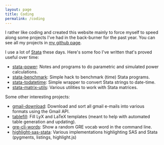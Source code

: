 ```yaml
---
layout: page
title: Coding
permalink: /coding
---
```


I rather like coding and created this website mainly to force myself to speed along some projects I've had in the back-burner for the past year. You can see all my projects in [my github page](https://github.com/mcaceresb).

I use a lot of [Stata](https://stata.com) these days. Here's some foo I've written that's proved useful over time:

- [stata-power](https://github.com/mcaceresb/stata-power): Notes and programs to do parametric and simulated power calculations.
- [stata-benchmark](https://github.com/mcaceresb/stata-benchmark): Simple hack to benchmark (time) Stata programs.
- [stata-todatetime](https://github.com/mcaceresb/stata-todatetime): Simple wrapper to convert Stata strings to date-time.
- [stata-matrix-utils](https://github.com/mcaceresb/stata-matrix-utils): Various utilities to work with Stata matrices.

Some other interesting projects:

- [gmail-download](https://github.com/mcaceresb/gmail-download): Download and sort all gmail e-mails into various formats using the Gmail API.
- [tablefill](https://github.com/mcaceresb/tablefill): Fill LyX and LaTeX templates (meant to help with automated table generation and updating).
- [gre-cli-words](https://github.com/mcaceresb/gre-cli-words): Show a random GRE vocab word in the command line.
- [highlight-sas-stata](https://github.com/mcaceresb/highlight-sas-stata): Various implementations highlighting SAS and Stata (pygments, listings, highlight.js)
